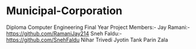 # Municipal-Corporation
Diploma Computer Engineering Final Year Project
Members:-
Jay Ramani:- https://github.com/RamaniJay214
Sneh Faldu:- https://github.com/SnehFaldu
Nihar Trivedi
Jyotin Tank
Parin Zala
